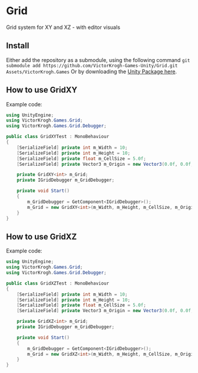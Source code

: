 # Grid
Grid system for XY and XZ - with editor visuals

## Install
Either add the repository as a submodule, using the following command `git submodule add https://github.com/VictorKrogh-Games-Unity/Grid.git Assets/VictorKrogh.Games`
Or by downloading the [Unity Package here](https://github.com/VictorKrogh-Games-Unity/Grid/releases/tag/1.0).

## How to use GridXY
Example code:
```csharp
using UnityEngine;
using VictorKrogh.Games.Grid;
using VictorKrogh.Games.Grid.Debugger;

public class GridXYTest : MonoBehaviour
{
    [SerializeField] private int m_Width = 10;
    [SerializeField] private int m_Height = 10;
    [SerializeField] private float m_CellSize = 5.0f;
    [SerializeField] private Vector3 m_Origin = new Vector3(0.0f, 0.0f, 0.0f);

    private GridXY<int> m_Grid;
    private IGridDebugger m_GridDebugger;

    private void Start()
    {
        m_GridDebugger = GetComponent<IGridDebugger>();
        m_Grid = new GridXY<int>(m_Width, m_Height, m_CellSize, m_Origin, m_GridDebugger);
    }
}

```

## How to use GridXZ
Example code:
```csharp
using UnityEngine;
using VictorKrogh.Games.Grid;
using VictorKrogh.Games.Grid.Debugger;

public class GridXZTest : MonoBehaviour
{
    [SerializeField] private int m_Width = 10;
    [SerializeField] private int m_Height = 10;
    [SerializeField] private float m_CellSize = 5.0f;
    [SerializeField] private Vector3 m_Origin = new Vector3(0.0f, 0.0f, 0.0f);

    private GridXZ<int> m_Grid;
    private IGridDebugger m_GridDebugger;

    private void Start()
    {
        m_GridDebugger = GetComponent<IGridDebugger>();
        m_Grid = new GridXZ<int>(m_Width, m_Height, m_CellSize, m_Origin, m_GridDebugger);
    }
}
```

